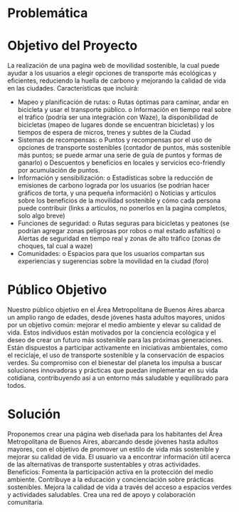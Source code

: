# Problemática


# Objetivo del Proyecto
La realización de una pagina web de movilidad sostenible, la cual puede ayudar a los
usuarios a elegir opciones de transporte más ecológicas y eficientes, reduciendo la
huella de carbono y mejorando la calidad de vida en las ciudades.
Características que incluirá:
-  Mapeo y planificación de rutas:
o Rutas óptimas para caminar, andar en bicicleta y usar el transporte
público.
o Información en tiempo real sobre el tráfico (podría ser una
integración con Waze), la disponibilidad de bicicletas (mapeo de
lugares donde se encuentran bicicletas) y los tiempos de espera de
micros, trenes y subtes de la Ciudad
-  Sistemas de recompensas:
o Puntos y recompensas por el uso de opciones de transporte sostenibles
(contador de puntos, más sostenible más puntos; se puede armar una
serie de guía de puntos y formas de ganarlo)
o Descuentos y beneficios en locales y servicios eco-friendly por acumulación de
puntos.
-  Información y sensibilización:
o Estadísticas sobre la reducción de emisiones de carbono lograda por
los usuarios (se podrían hacer gráficos de torta, y una pequeña
información)
o Noticias y artículos sobre los beneficios de la movilidad sostenible y
cómo cada persona puede contribuir (links a artículos, no ponerlos
en la pagina completos, solo algo breve)
-  Funciones de seguridad:
o Rutas seguras para bicicletas y peatones (se podrían agregar zonas
peligrosas por robos o mal estado asfaltico)
o Alertas de seguridad en tiempo real y zonas de alto tráfico (zonas de
choques, tal cual a waze)
-  Comunidades:
o Espacios para que los usuarios compartan sus experiencias y
sugerencias sobre la movilidad en la ciudad (foro)


# Público Objetivo
Nuestro público objetivo en el Área Metropolitana de Buenos Aires abarca un amplio rango de edades, desde jóvenes hasta adultos mayores, unidos por un objetivo común: mejorar el medio ambiente y elevar su calidad de vida. Estos individuos están motivados por la conciencia ecológica y el deseo de crear un futuro más sostenible para las próximas generaciones. Están dispuestos a participar activamente en iniciativas ambientales, como el reciclaje, el uso de transporte sostenible y la conservación de espacios verdes. Su compromiso con el bienestar del planeta los impulsa a buscar soluciones innovadoras y prácticas que puedan implementar en su vida cotidiana, contribuyendo así a un entorno más saludable y equilibrado para todos.

# Solución
Proponemos crear una página web diseñada para los habitantes del Área Metropolitana de Buenos Aires, abarcando desde jóvenes hasta adultos mayores, con el objetivo de promover un estilo de vida más sostenible y mejorar su calidad de vida. El usuario va a encontrar
información útil acerca de las alternativas de transporte sustentables y otras actividades. 
Beneficios:
Fomenta la participación activa en la protección del medio ambiente.
Contribuye a la educación y concienciación sobre prácticas sostenibles.
Mejora la calidad de vida a través del acceso a espacios verdes y actividades saludables.
Crea una red de apoyo y colaboración comunitaria.

